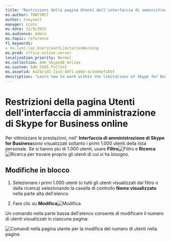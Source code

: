 ```yaml
---
title: "Restrizioni della pagina Utenti dell'interfaccia di amministrazione di Skype for Business online"
ms.author: TONYSMIT
author: tonysmit
manager: scotv
ms.date: 12/9/2015
ms.audience: Admin
ms.topic: reference
f1_keywords:
- ms.lync.lac.UsersCountLimitationWarning
ms.prod: office-online-server
localization_priority: Normal
ms.collection: Adm_Skype4B_Online
ms.custom: Adm_O365_FullSet
ms.assetid: 0a24c1d1-11e3-4971-a90d-4c3e69ef165f
description: "Learn how to work within the limitations of Skype for Business Online admin's display of users. "
---
```


# Restrizioni della pagina Utenti dell'interfaccia di amministrazione di Skype for Business online

Per ottimizzare le prestazioni, nell' **Interfaccia di amministrazione di Skype for Business**sono visualizzati soltanto i primi 1.000 utenti della lista personale. Se si hanno più di 1.000 utenti, usare **Filtro**![Filtro](../images/d360528a-a05a-4f0d-a7fd-25a6c696206a.png) e **Ricerca**![Ricerca](../images/5cc29d50-4eec-48a4-bdad-bbeae230f9ae.png) per trovare proprio gli utenti di cui si ha bisogno.
  
## Modifiche in blocco
<a name="__top"> </a>

1. Selezionare i primi 1.000 utenti (o tutti gli utenti visualizzati dal filtro o dalla ricerca) selezionando la casella di controllo **Nome visualizzato** nella parte alta dell'elenco.
    
2. Fare clic su **Modifica**![Modifica](../images/2f8948c1-e4f3-4022-b9cd-37fed066056e.png).
    
Un comando nella parte bassa dell'elenco consente di modificare il numero di utenti visualizzati in ciascuna pagina:
  
![Comandi nella pagina utente per la modifica del numero di utenti nella pagina](../images/7d8ba24e-e3e8-4ff8-92f7-98ac143aab6d.png)
  

